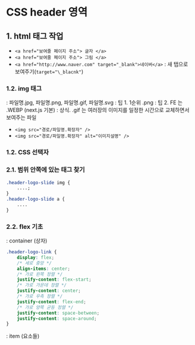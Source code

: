 # CSS header 영역

## 1. html 태그 작업

- `<a href="보여줄 페이지 주소"> 글자 </a>`
- `<a href="보여줄 페이지 주소"> 그림 </a>`
- `<a href="http://www.naver.com" target="_blank">네이버</a>`
: 새 탭으로 보여주기(`target="\_blacnk"`)

### 1.2. img 태그

: 파일명.jpg, 파일명.png, 파일명.gif, 파일명.svg
: 팁 1. 1순위 .png
: 팁 2. FE 는 .WEBP (next.js 기본)
: 상식. .gif 는 여러장의 이미지를 일정한 시간으로 교체하면서 보여주는 파일

- `<img src="경로/파일명.확장자" />`
- `<img src="경로/파일명.확장자" alt="이미지설명" />`

### 1.2. CSS 선택자

### 2.1. 범위 안쪽에 있는 태그 찾기

```css
.header-logo-slide img {
    ....;    
}
.header-logo-slide a {
    ....    
}
```

### 2.2. flex 기초

: container (상자)
```css
.header-logo-link {
    display: flex;
    /* 세로 중앙 */
    align-items: center;
    /* 가로 왼쪽 정렬 */
    justify-content: flex-start;
    /* 가로 가운데 정렬 */
    justify-content: center;
    /* 가로 우측 정렬 */
    justify-content: flex-end;
    /* 가로 양쪽 균등 정렬 */
    justify-content: space-between;
    justify-content: space-around;
}
```
: item (요소들)

